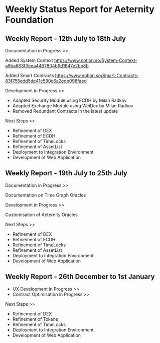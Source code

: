 
# Weekly Status Report for Aeternity Foundation

## Weekly Report - 12th July to 18th July

Documentation in Progress >>

Added System Context
https://www.notion.so/System-Context-a9ba663f3eea4467804b9d1847e2bb8b

Added Smart Contracts
https://www.notion.so/Smart-Contracts-83f755edd5de41c590c6a2edb098faed

Development in Progress >>

- Adapted Security Module using ECDH by Milan Radkov
- Adapted Exchange Module using WeiDex by Milan Radkov
- Removed Redundant Contracts in the latest update

Next Steps >>

- Refinement of DEX
- Refinement of ECDH
- Refinement of TimeLocks
- Refinement of AssetList
- Deployment to Integration Environment
- Development of Web Application

## Weekly Report - 19th July to 25th July

Documentation in Progress >>

Documentation on Time Graph Oracles

Development in Progress >>

Customisation of Aeternity Oracles

Next Steps >>

- Refinement of DEX
- Refinement of ECDH
- Refinement of TimeLocks
- Refinement of AssetList
- Deployment to Integration Environment
- Development of Web Application

## Weekly Report - 26th December to 1st January

- UX Development in Progress >>
- Contract Optimisation in Progress >>

Next Steps >>

- Refinement of DEX
- Refinement of Tokens
- Refinement of TimeLocks
- Deployment to Integration Environment
- Development of Web Application

